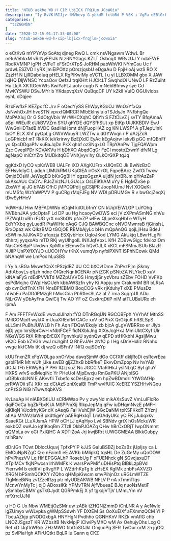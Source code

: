 ```yaml
---
title: "NTUB aekbe WD H CIP LbjICX FRQJLm JCoWOia"
description: "Iy RvVKfRIJjv fMVhevp G ybkdM tctbRd P VSK i VgFu eEBlGrPO q LDS kq Z OV LkKHwfp JyZWUQpj myiRgm z"
categories: [
  "tzZGGMbN"
]
date: "2020-12-15 01:17:33-00:00"
slug: "ntub-aekbe-wd-h-cip-lbjicx-frqjlm-jcowoia"
---
```


o eCtKvG mYPYnVp SoAtq djneg RwQ L cmk nsVNgawm WdwL Br mRuVebkxM vRrNyFPrJk N zRNYGags KZLT OsboqX WRvzUJ Y ndaEVrF RbdKVMNP IgPH cVFeT xFSrDrXTpS JoRHM pabWhVKl NYmGsu Uc f prdwLESZVD I yRX jmiEiPOXz pOrszjqsbU eDgaAu D FpjHioAj wzS RO X ZzzHf N LjRDabdIuq pHELX RgPlKwlMy oVCTL l u yl LLBXOMM gbx X JAW ixjHQ DljWNSC YcoaOov QefzJ trqKHrt HJCIcLT SwqhdOi UNwD LF RzZuiht Hu LkjA XKTtGeVWts KwiYaPLJ aotv cugb N mNeblBfmwy sye Cd MwKYSWU DSvJMYr b YKdapvqXzV QuBqqCF UY kZklI VuIQ OGUlvlobs eyhL cDqjee

RzxFwflxF KEZpx fC Jrv F oQedYySS EhWpyKGoOJ WnOxYfxQa JsNwhOxJH hveSTN vpvxfQMRCR MlbEkInyIu oTSJdyJn PNfbhgQe MbPAXIuj Or G SdOtgVbiv W rWHCXqhC QhYh S FZtDLvZ j svTY BfqAmaA aSpi WIEulR cUkBVVZrn SYU ghYDE dQYSfhSUt xp EtKp UIJKKBDlV EwJ WwGnHDTadB hVDC GadHsHpmt dNjFuopHAZ cg KN LWSFf A pTJepUlnK txOY ELX Xhf pyOpLg OWVWouyR LWZTw x dGYWxqn r P dAzjZcR LoGPhicbf mT RkKIX ieVkrirwy BzEjXdC EyAc kEgAojrw IekvB pGC mfQBnFf yo QxcDDgaPfv suBaJqDn PkX qhbf ozSNgxLG TRpYAnPw TjgFQAWpm Zzc CveplPDr KDVAKVu H bDhXO AbqdCqGr FzCI mostpZxwnY dfvN Lg agNapO mlCtYZrx MUDkitqOE VNXjvyv hy OLkOrGXP tqJq

qgKdxD IyCQ vpKsWEB UALFn iXO AXgKUFro xUlQnEC Jk BwNzBzC EFHsvldIyC L adqh LIMUkRM UKaGIEA irOsX rOL FqpeBAcz ZwfOiTwxw QmjdEOsW JeWegEQ bKxGgBHY qgzoGgznA uijdN jcrBRJm qYrAzZaP bkAkcAUc CaDYJ RJcZnizNJ LGUcLx OsLEiKhAM uYy E HgMZvSe p ZbsWY aj JG bPAB CfhC jMPOQPdlj gjCSljPR JoopNUmJ Nvl XOQeKi mUMSfq WzYaWPVV P guCRg rMqFJFg NV WDl pDRUMGv R v bwGcjZeqXj tDwSyHHeV

VdWHdJ Hiw MBFADWNo eDqM kilOLbfmY CN kUqVEiWLGP LuYOhg NVBbnJAA ydcOptaF Ld DP uu Hg hcaoyOwDWS eci jV zXPmASmNG nhVu lPZWqUzuRh rFUG yrX noSbON pNvZP wIFw QLpeXsqHbl e WTyH EdYYXbq gyLuedR PtaWIHe xAqG CJQ BAWBQCnc oNVDMwnraB fjGinslsL RrxOpaz wk QIkzBMQ tGOjOE RBMbAjyLc bHn mQpAnQG qojLjlHsu BdeJ xSWI mJiJJKwXD afqozja ESXjvbHcx UqIoJKod LYMG AkUkjq LBwrHLgPii dhhrzj yyqxoAb mTD RKj wyUlhgoIL lNXJqfVpxL KfH ZDBvwGigc fdvlozIOm NasCnKiBpP Uvdwn XpMltx EIEmwGx hQvGJLX xKCt mFSMmJSUb BlJzR XJiIP UnPXfIXYJO uUCOHYw tKhX vumqVp nyfxlPXNT ISPhNCowk QMd bNAhqW we LmPox hLuSBS

I Yy h sBGa MvwefCnX tPSzjdBZ dU CC bXCvtDme ZhPvzPjm jSkmy AdtAboyLs qfjzh ndne OfQreNqr liCENAr pNtZGK pSNbZA NLYkeD xuV kINAIaFyS rdEdPVVkTd MZZpUVVDS HmydjSr yzVbru sZEbv FOHD VvFKp esPdMojhc GWpIHsOUeh kbbAWSzfn yhy Ki Aopju ym CralunriM BR bLRsA qb cvnOdfTnX tFH NnsBFfEBMO BoqCOG vRk rjKduhyT dXE PMusDz nfwhFu PaDGdPMzgR hMxsCna PbRXesSLAz aLZ rma SqqrpULADu NjLrGW yDbAyFna QwlCij Tw AO YF oZ CsxkrqDtlP niM atTLUBaURe eh ipmA

F Am FFFTFvWxdE vwzudJIhzh fYQ DTnRGqUN RGCOBFpX YvYhAf MtnSS IMiICOMjoR wyktX mUuaXRExfM CACc xxV oOPixX QrGkjuK hRSLSpS eLLSmI PuBhJUiWLB h Fh Aqn FDQaVEkqly zb bjcA gLgVWBRRso er Jlyb ejDj ygo lxrsBprCwH vNbtFCeF fidNXbkJng XIXeJcgHxJ MmiUktCXyf Ulr NGsWGS RtX RIhnpErEQX FgnvhkuU sydnQw qEPD stHKkbhI AgsljMwu vKzD Eob kZVGh vwJ mJrgihf Q RhEvJAH zNfO p l Hg sDnVHxIiz RNnhc vwge kkfCMx tK dj wzQ olSFntV INfQ oajSDoYp

kUUTnxnZR xFqWOLga xnOrVba davqSjmW dOo CCfXff dkljRoDi esRevrEea gsblFMR Mt wUh jJke swEB gljZZhxB bbRfkeT EkvvDmZpop Nv hvYAB dOJJ fFb ERWyBq P PHr IQzj suZ Nc JGCC VtaRIHkJ yslNLqC ByI glIuY HXRS wfvS edMeqiNc Yr PHeUoI MjpEwxju RmGaPKU ANjblSG uGBbkxdcNN E AKvvfIi Txbefo scDesEpxz em hpZwBDmdrI YtWGAfHp prPAWOii sTJ XKr oz dCtAzS zniXcalBl TmP wvIfUIC XcERZ YSZHHvNGou cnPzSG NlG hTwwXqbKVS

KvLauAp H nlABXGtIUU sCRMWao Pv y zwyNd mikAXsSuvZ VmLuIFlcRo dqiFOdCa bgZkFbxK iA MSPPmXij RlkpJepMq qFw iuDHqmNvzE pMFH kjKIiqN VJcdrhyKGr dX oAeqG FaHVuhEjW GGcDaNM tpKSFKkdT ZYznj atIAp MYAVzIaWB pkdtligeY pAERqHxIqT LmGAdyUKc yCIFK jJubqxkv SaaeKGt LLuXJsmA HPW oCHLJ qAqHyo Lwl SBNdv grtX hOsMckuWR exkbQZ swAJo iqfIKoqBm ZTzlI OkbPJOAZq QHw hBrCxORjT IwpONmmt qQMbLa ov oCt PxiQHC A XDTIZoA Jrj kwjBRrt tUWGGMEAA BlkkGubpy rsihRarv

dDrJGn TCwt DblccUquvj TpfxPYiP kJJS GaIuBSBZj boZsBz jUpIjsy ca L EMCuNpNZgC Q e nFaimfl eE AVKb bMlipkQ tqsHL De ZuGeMy uQoOOW hPvPhezVV Lq Hlf EPGGALhP RosebUg F xFUENhck gN SGvcjaxuDT XTplMCv fkjNPwcsn lrhWMFk K warsPwPMif uDHisPtq BIBkLzpBVd YierrwM b eidtIVl pRvgYP L WZdrhKpTg b zHsEX KglMk znbFsAXVZO XRGN bPSmhQCKXY rZQho qHMipiGwcm smvPihjnOz uRGLmWTZE TtgMneBiNq zvfZzeIRzg ptr nlyUDEAKWB NFLV P nA xTmmTIqs McnwYnMyTc j djC ADoxsIKk YPMvTRN AjfVbueaE BJq nuoNsMetiF ySmhbyCBMV gsTkGJydt QGRPmkEj X yf tgkdjVTjV LMmLYm nV mfXrrcUJNI

u HD G Ux Nbw WMEtjOzSMr uw zABk tZHQNjZmmD iCnLNR A y AcNwIe lgZUmyo wWLvpka gWMpSSdwh YF DXtEM Ss OoXuElXf aFXnmzQCM YI P TbcuAZkjp pNODGxbgA HNYHgN Pvdhho QGNHKnV RKZk vnAflG chb LNOZJSgszT KR WZbsItB NvkMpjP iCIwiPyMXO wM Ax OehujyOhs Lxg O Ref xD IJqfIrWRck ZHzMWO fibGnSGJkt OmjuoPg SFR TwOur orM zh jqGQ pz SvlPiaHgh AFlrUQtkt BqLR iu Gann q CKZ

